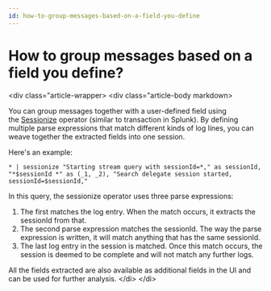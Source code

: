 ```yaml
---
id: how-to-group-messages-based-on-a-field-you-define
---
```


# How to group messages based on a field you define?
\<div class="article-wrapper\>
\<div class="article-body markdown\>

You can group messages together with a user-defined field using
the [Sessionize](../Search-Query-Language/Search-Operators/sessionize.md "sessionize") operator
(similar to transaction in Splunk). By defining multiple parse
expressions that match different kinds of log lines, you can weave
together the extracted fields into one session.

Here's an example:

`* | sessionize "Starting stream query with sessionId=*," as sessionId, "*$sessionId *" as (_1, _2), "Search delegate session started, sessionId=$sessionId,"`

In this query, the sessionize operator uses three parse expressions:

1.  The first matches the log entry. When the match occurs, it extracts
    the sessionId from that.
2.  The second parse expression matches the sessionId. The way the parse
    expression is written, it will match anything that has the same
    sessionId.
3.  The last log entry in the session is matched. Once this match
    occurs, the session is deemed to be complete and will not match any
    further logs.

All the fields extracted are also available as additional fields in the
UI and can be used for further analysis.
\</di\>
\</di\>
